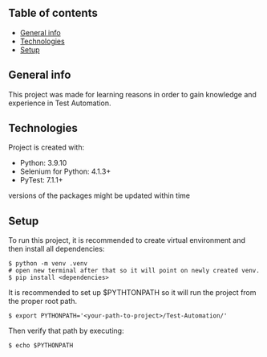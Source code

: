 ## Table of contents
* [General info](#general-info)
* [Technologies](#technologies)
* [Setup](#setup)

## General info
This project was made for learning reasons in order to gain knowledge and experience in Test Automation.
	
## Technologies
Project is created with:
* Python: 3.9.10
* Selenium for Python: 4.1.3+
* PyTest: 7.1.1+

versions of the packages might be updated within time
	
## Setup
To run this project, it is recommended to create virtual environment and then install all dependencies:

```
$ python -m venv .venv 
# open new terminal after that so it will point on newly created venv.
$ pip install <dependencies>
```

It is recommended to set up $PYTHTONPATH so it will run the project from the proper root path.

```
$ export PYTHONPATH='<your-path-to-project>/Test-Automation/'
```

Then verify that path by executing:

```
$ echo $PYTHONPATH
```